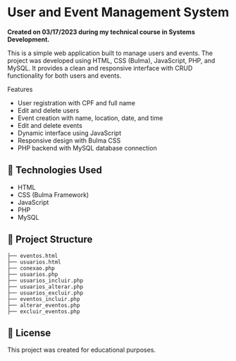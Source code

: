 
#  User and Event Management System

**Created on 03/17/2023 during my technical course in Systems Development.**

This is a simple web application built to manage users and events. The project was developed using HTML, CSS (Bulma), JavaScript, PHP, and MySQL. It provides a clean and responsive interface with CRUD functionality for both users and events.

 Features

-  User registration with CPF and full name  
-  Edit and delete users  
-  Event creation with name, location, date, and time  
-  Edit and delete events  
-  Dynamic interface using JavaScript  
-  Responsive design with Bulma CSS  
-  PHP backend with MySQL database connection

## 🧰 Technologies Used

- HTML  
- CSS (Bulma Framework)  
- JavaScript  
- PHP  
- MySQL  

## 📂 Project Structure

```
├── eventos.html
├── usuarios.html
├── conexao.php
├── usuarios.php
├── usuarios_incluir.php
├── usuarios_alterar.php
├── usuarios_excluir.php
├── eventos_incluir.php
├── alterar_eventos.php
├── excluir_eventos.php
```


## 📄 License

This project was created for educational purposes.
